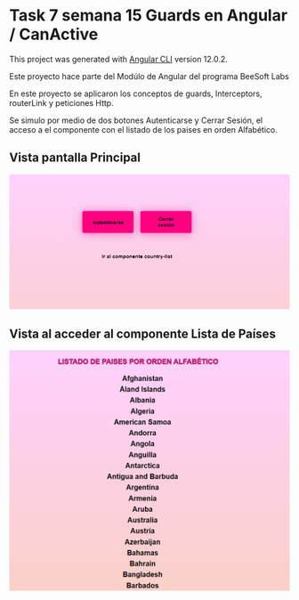 # Task 7 semana 15 Guards en Angular / CanActive

This project was generated with [Angular CLI](https://github.com/angular/angular-cli) version 12.0.2.

Este proyecto hace parte del Modúlo de Angular del programa BeeSoft Labs

En este proyecto se aplicaron los conceptos de guards, Interceptors, routerLink y peticiones Http.

Se simulo por medio de dos botones Autenticarse y Cerrar Sesión, el acceso a el componente con el listado de los  paises en orden Alfabético.

## Vista pantalla Principal

<img src="/src/assets/img/Guards. Angular.PNG" alt= "Botones"> 

## Vista al acceder al componente Lista de Países

<img src="/src/assets/img/AccesoComponente.PNG" alt= "Paises"> 
